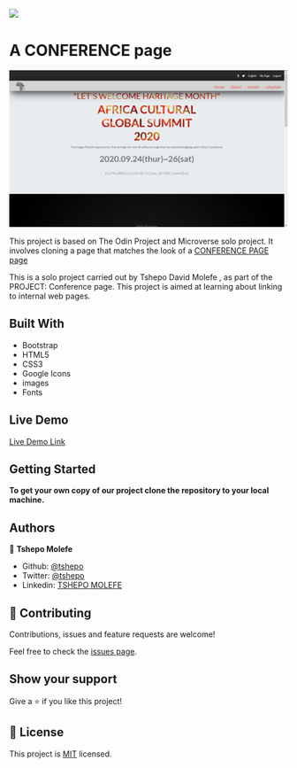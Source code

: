 ![](https://img.shields.io/badge/Microverse-blueviolet)

# A CONFERENCE page

![CONFERENCE page](image/conferencepage.png)

This project is based on The Odin Project and Microverse solo project. It involves cloning a page that matches the look of a [CONFERENCE PAGE page](https://www.behance.net/gallery/29845175/CC-Global-Summit-2015)

This is a solo project carried out by Tshepo David Molefe , as part of the PROJECT: Conference page. This project is aimed at learning about linking to internal web pages.

## Built With
- Bootstrap
- HTML5
- CSS3
- Google Icons
- images
- Fonts

## Live Demo

[Live Demo Link](https://raw.githack.com/TSHEPO-CLOUD/Conference-Page-Capstone/conference/index.html)


## Getting Started

**To get your own copy of our project clone the repository to your local machine.**


## Authors

👤 **Tshepo Molefe**

- Github: [@tshepo](https://github.com/TSHEPO-CLOUD)
- Twitter: [@tshepo](https://twitter.com/tshepomolefe)
- Linkedin: [TSHEPO MOLEFE](https://linkedin.com/tshepo-molefe)



## 🤝 Contributing

Contributions, issues and feature requests are welcome!

Feel free to check the [issues page](https://github.com/TSHEPO-CLOUD/Conference-Page-Capstone/issues).

## Show your support

Give a ⭐️ if you like this project!


## 📝 License

This project is [MIT](lic.url) licensed.